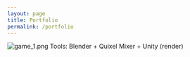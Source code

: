 ```yaml
---
layout: page
title: Portfolio
permalink: /portfolio
---
```


![game_1.png]({{site.baseurl}}/images/game_1.png)
Tools: Blender + Quixel Mixer + Unity (render)

